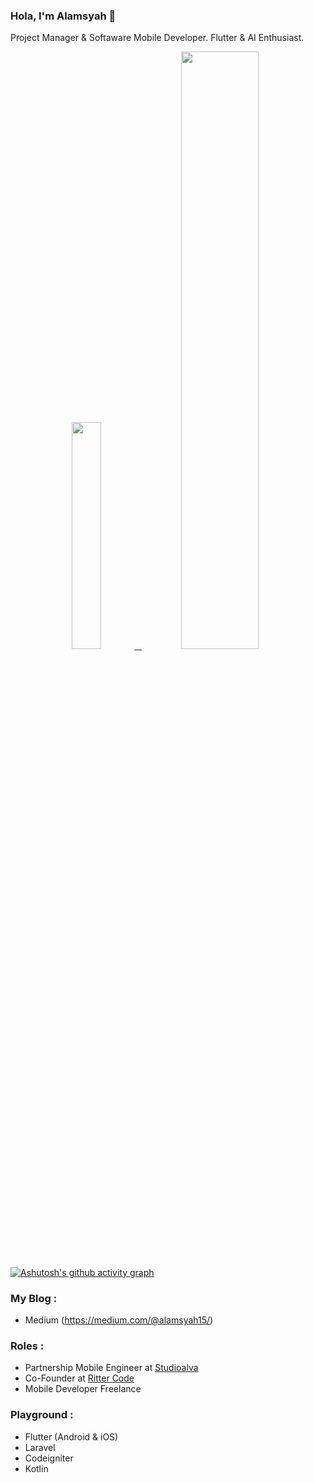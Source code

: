 ### Hola, I'm Alamsyah 👋

Project Manager & Softaware Mobile Developer. Flutter & AI Enthusiast.

<!-- ![github stats](https://github-readme-stats.vercel.app/api?username=alamsyahh15&show_icons=true) -->
<p align="center">
  <a href="https://www.instagram.com/leemoojin15/">
  <img width="30.5%" src="https://github-contribution-stats.vercel.app/api/?username=alamsyahh15" />
    &nbsp;
    <img width="49.5%" src="https://github-readme-streak-stats.herokuapp.com/?user=alamsyahh15&theme=gruvbox&hide_border=true" />
  </a>
</p>

[![Ashutosh's github activity graph](https://github-readme-activity-graph.vercel.app/graph?username=alamsyahh15&theme=github-compact)](https://github.com/ashutosh00710/github-readme-activity-graph)

### My Blog : 
- Medium (https://medium.com/@alamsyah15/) 

### Roles :
- Partnership Mobile Engineer at [Studioalva](https://studioalva.co/) 
- Co-Founder at [Ritter Code](https//rittercoding.com/)
- Mobile Developer Freelance

### Playground :
- Flutter (Android & iOS)
- Laravel
- Codeigniter
- Kotlin

